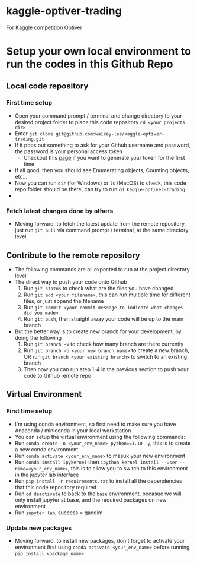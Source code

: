 # kaggle-optiver-trading
For Kaggle competition Optiver

# Setup your own local environment to run the codes in this Github Repo
## Local code repository
### First time setup
- Open your command prompt / terminal and change directory to your desired project folder to place this code repository `cd <your projects dir>`
- Enter `git clone git@github.com:waikey-lee/kaggle-optiver-trading.git`
- If it pops out something to ask for your Github username and password, the password is your personal access token
  - Checkout this [page](https://docs.github.com/en/enterprise-server@3.6/authentication/keeping-your-account-and-data-secure/managing-your-personal-access-tokens) if you want to generate your token for the first time
- If all good, then you should see Enumerating objects, Counting objects, etc...
- Now you can run `dir` (for Windows) or `ls` (MacOS) to check, this code repo folder should be there, can try to run `cd kaggle-optiver-trading`
- 
### Fetch latest changes done by others
- Moving forward, to fetch the latest update from the remote repository, just run `git pull` via command prompt / terminal, at the same directory level

## Contribute to the remote repository
- The following commands are all expected to run at the project directory level
- The direct way to push your code onto Github
  1. Run `git status` to check what are the files you have changed
  2. Run `git add <your filename>`, this can run multiple time for different files, or just append the filename
  3. Run `git commit <your commit message to indicate what changes did you made>`
  4. Run `git push`, then straight away your code will be up to the main branch
- But the better way is to create new branch for your development, by doing the following
  1. Run `git branch -v` to check how many branch are there currently
  2. Run `git branch -b <your new branch name>` to create a new branch, OR run `git branch <your existing branch>` to switch to an existing branch
  3. Then now you can run step 1-4 in the previous section to push your code to Github remote repo

## Virtual Environment
### First time setup
- I'm using conda environment, so first need to make sure you have Anaconda / miniconda in your local workstation
- You can setup the virtual environment using the following commands:
- Run `conda create -n <your_env_name> python==3.10 -y`, this is to create a new conda environment
- Run `conda activate <your_env_name>` to masuk your new environment
- Run `conda install ipykernel` then `ipython kernel install --user --name=<your_env_name>`, this is to allow you to switch to this environment in the jupyter lab interface
- Run `pip install -r requirements.txt` to install all the dependencies that this code repository required
- Run `cd deactivate` to back to the `base` environment, becasue we will only install jupyter at base, and the required packages on new environment
- Run `jupyter lab`, success = gaodim

### Update new packages
- Moving forward, to install new packages, don't forget to activate your environment first using `conda activate <your_env_name>` before running `pip install <package_name>`
